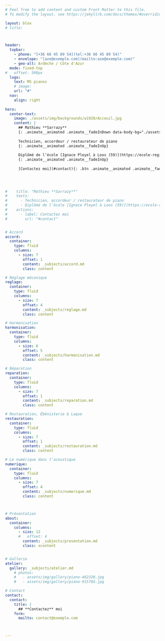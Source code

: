 ```yaml
---
# Feel free to add content and custom Front Matter to this file.
# To modify the layout, see https://jekyllrb.com/docs/themes/#overriding-theme-defaults

layout: blox
# title: 



header:
  topbar:
    - phone: "[+36 66 45 89 54](tel:+36 66 45 89 54)"
    - envelope: "[aze@exemple.com](mailto:aze@exemple.com)"
    - geo-alt: Ardèche / Côte d'Azur
  mode: fixed-top
#   offset: 500px
  logo:
    text: MS pianos
    # image: 
    url: "#"
  nav:
    align: right
  
hero:
  center-text:
    image: ./assets/img/backgrounds/w1920/Acceuil.jpg
    content: |
      ## Mathieu **Sarrazy**
      {: .animate__animated .animate__fadeInDown data-body-bg="./assets/img/backgrounds/w1920/Acceuil.jpg" }
      
      Technicien, accordeur / restaurateur de piano
      {: .animate__animated .animate__fadeInUp}
      
      Diplômé de l’école [Ignace Pleyel à Loos (59)](https://ecole-regionale-deficients-visuels.enthdf.fr/metier-dart-accordeur-de-piano/)
      {: .animate__animated .animate__fadeInUp}
      
      [Contactez moi](#contact){: .btn .animate__animated .animate__fadeInUp .scrollto}

        
        
        
#    title: "Mathieu **Sarrazy**"
#    texts:
#      - Technicien, accordeur / restaurateur de piano
#      - Diplômé de l’école [Ignace Pleyel à Loos (59)](https://ecole-regionale-deficients-visuels.enthdf.fr/metier-dart-accordeur-de-piano/)
#    actions:
#      - label: Contactez moi
#        url: "#contact"  


# Accord
accord:
  container:
    type: fluid
    columns:
      - size: 7
        offset: 1
        content: _subjects/accord.md
        class: content

# Réglage mécanique
reglage:
  container:
    type: fluid
    columns:
      - size: 7
        offset: 4
        content: _subjects/reglage.md
        class: content

# Harmonisation
harmonisation:
  container:
    type: fluid
    columns:
      - size: 6
        offset: 5
        content: _subjects/harmonisation.md
        class: content

# Réparation
reparation:
  container:
    type: fluid
    columns:
      - size: 7
        offset: 1
        content: _subjects/reparation.md
        class: content

# Restauration, Ébénisterie & Laque
restauration:
  container:
    type: fluid
    columns:
      - size: 7
        offset: 1
        content: _subjects/restauration.md
        class: content

# Le numérique dans l’acoustique
numerique:
  container:
    type: fluid
    columns:
      - size: 7
        offset: 4
        content: _subjects/numerique.md
        class: content



# Présentation
about:
  container:
    columns:
      - size: 12
      #   offset: 4
        content: _subjects/presentation.md
        class: xcontent


# Gallerie
atelier:
  gallery: _subjects/atelier.md
    # photos:
    #   - assets/img/gallery/piano-462320.jpg
    #   - assets/img/gallery/piano-915784.jpg

# Contact
contact:
  contact:
    title: |
      ## **Contactez** moi
    form:
      mailto: contact@exemple.com



---
```

